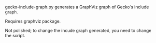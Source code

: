 gecko-include-graph.py generates a GraphViz graph of Gecko's include graph.

Requires graphviz package.

Not polished; to change the incude graph generated, you need to change the script.
